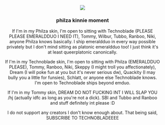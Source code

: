 <div align="center">
  <img src="https://64.media.tumblr.com/cf1b7ce2dbd721ba6aa18e56475bbe12/a1b47f847a7dc038-37/s400x600/49e035a947b42937c6d9d626f6e6418b37dab67c.gifv">
</div>

<h3><p align="center">philza kinnie moment</p></h3>

<p align="center">If I'm in my Philza skin, I'm open to sitting with Technoblade (PLEASE PLEASE EMERALDDUO I NEED IT), Tommy, Wilbur, Tubbo, Ranboo, Niki, anyone Philza knows basically. I ship emeraldduo in every way possible privately but I don't mind sitting as platonic emeraldduo too! I just think it's at least queerplatonic canonically.</p>
<p align="center">If I'm in my Technoblade skin, I'm open to sitting with Philza (EMERALDDUO PLEASE), Tommy, Ranboo, Niki, Skeppy (I might troll you affectionately), Dream (I will poke fun at you but it's never serious dw), Quackity (I may bully you a little for funsies), Schlatt, or anyone else Technoblade knows. I'm open to Technoblade ships beyond emduo.</p>
<p align="center">If I'm in my Tommy skin, DREAM DO NOT FUCKING INT I WILL SLAP YOU /hj (actually idfc as long as you're not a dick). SBI and Tubbo and Ranboo and stuff definitely int please :D</p>

<p align="center">I do not support any creators I don't know enough about. That being said, SUBSCRIBE TO TECHNOBLADEEEE</p>
